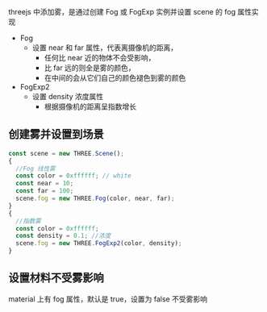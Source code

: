 threejs 中添加雾，是通过创建 Fog 或 FogExp 实例并设置 scene 的 fog 属性实现

- Fog
  - 设置 near 和 far 属性，代表离摄像机的距离，
    - 任何比 near 近的物体不会受影响，
    - 比 far 远的则全是雾的颜色，
    - 在中间的会从它们自己的颜色褪色到雾的颜色
- FogExp2
  - 设置 density 浓度属性
    - 根据摄像机的距离呈指数增长

## 创建雾并设置到场景

```js
const scene = new THREE.Scene();
{
  //Fog 线性雾
  const color = 0xffffff; // white
  const near = 10;
  const far = 100;
  scene.fog = new THREE.Fog(color, near, far);
}
{
  //指数雾
  const color = 0xffffff;
  const density = 0.1; //浓度
  scene.fog = new THREE.FogExp2(color, density);
}
```

## 设置材料不受雾影响

material 上有 fog 属性，默认是 true，设置为 false 不受雾影响
